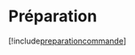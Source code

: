 # Préparation

[!include[preparationcommande](preparation.preparationcommande.autogen.md)]


































